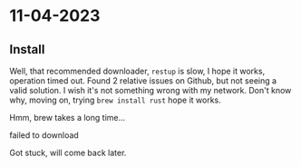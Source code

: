 # 11-04-2023

## Install

Well, that recommended downloader, `restup` is slow, I hope it works, operation timed out. Found 2 relative issues on Github, but not seeing a valid solution. I wish it's not something wrong with my network. Don't know why, moving on, trying `brew install rust` hope it works.

Hmm, brew takes a long time...

failed to download

Got stuck, will come back later.
